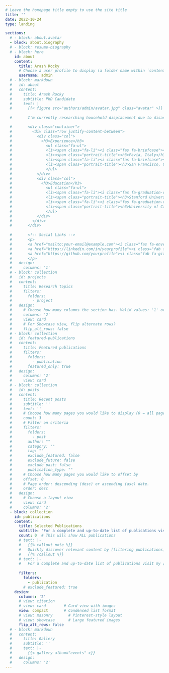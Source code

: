```yaml
---
# Leave the homepage title empty to use the site title
title: ''
date: 2022-10-24
type: landing

sections:
  # - block: about.avatar
  - block: about.biography
  # - block: resume-biography
  # - block: hero
    id: about
    content:
      title: Arash Rocky
      # Choose a user profile to display (a folder name within `content/authors/`)
      username: admin
  # - block: markdown
  #   id: about
  #   content:
  #     title: Arash Rocky
  #     subtitle: PhD Candidate
  #     text: |
  #       {{< figure src="authors/admin/avatar.jpg" class="avatar" >}}
        
  #       I'm currently researching household displacement due to disasters at University College London (UCL). My background is in structural engineering and I have over nine years of experience quantifying disaster risks. At the Global Earthquake Model (GEM) Foundation, I conducted earthquake risk assessment at the national and regional scales. At Arup, I was focused on the campus and building-specific scales, with an emphasis on modeling recovery after disasters.

  #       <div class="container">
  #         <div class="row justify-content-between">
  #           <div class="col">
  #             <h3>Experience</h3>
  #               <ul class="fa-ul">
  #               <li><span class="fa-li"><i class="fas fa-briefcase"></i></span>Global Earthquake Model, 2019-2023</li>
  #               <li><span class="portrait-title"><h3>Pavia, Italy</h3></span></li>
  #               <li><span class="fa-li"><i class="fas fa-briefcase"></i></span>Arup, Risk and Resilience, 2014-2019</li>
  #               <li><span class="portrait-title"><h3>San Francisco, CA, USA</h3></span></li>
  #               </ul>
  #           </div>
  #           <div class="col">
  #             <h3>Education</h3>
  #               <ul class="fa-ul">
  #               <li><span class="fa-li"><i class="fas fa-graduation-cap"></i></span>MSc Structural Engineering, 2015</li>
  #               <li><span class="portrait-title"><h3>Stanford University</h3></span></li>
  #               <li><span class="fa-li"><i class="fas fa-graduation-cap"></i></span>BSc Civil Engineering, 2013</li>
  #               <li><span class="portrait-title"><h3>University of California, Berkeley</h3></span></li>
  #               </ul>
  #           </div>
  #         </div>
  #       </div>
        
  #       <!-- Social Links -->
  #       <p>
  #       <a href="mailto:your-email@example.com"><i class="fas fa-envelope"></i></a>
  #       <a href="https://linkedin.com/in/yourprofile"><i class="fab fa-linkedin"></i></a>
  #       <a href="https://github.com/yourprofile"><i class="fab fa-github"></i></a>
  #       </p>
  #   design:
  #     columns: '1'
  # - block: collection
  #   id: projects
  #   content:
  #     title: Research topics
  #     filters:
  #       folders:
  #         - project
  #   design:
  #     # Choose how many columns the section has. Valid values: '1' or '2'.
  #     columns: '2'
  #     view: card
  #     # For Showcase view, flip alternate rows?
  #     flip_alt_rows: false
  # - block: collection
  #   id: featured-publications
  #   content:
  #     title: Featured publications
  #     filters:
  #       folders:
  #         - publication
  #       featured_only: true
  #   design:
  #     columns: '2'
  #     view: card
  # - block: collection
  #   id: posts
  #   content:
  #     title: Recent posts
  #     subtitle: ''
  #     text: ''
  #     # Choose how many pages you would like to display (0 = all pages)
  #     count: 3
  #     # Filter on criteria
  #     filters:
  #       folders:
  #         - post
  #       author: ""
  #       category: ""
  #       tag: ""
  #       exclude_featured: false
  #       exclude_future: false
  #       exclude_past: false
  #       publication_type: ""
  #     # Choose how many pages you would like to offset by
  #     offset: 0
  #     # Page order: descending (desc) or ascending (asc) date.
  #     order: desc
  #   design:
  #     # Choose a layout view
  #     view: card
  #     columns: '2'
  - block: collection
    id: publications
    content:
      title: Selected Publications
      subtitle: 'For a complete and up-to-date list of publications visit my [Google Scholar](https://scholar.google.com/citations?user=g6TZT0kAAAAJ&hl=en)'
      count: 0  # This will show ALL publications
      # text: |-
      #   {{% callout note %}}
      #   Quickly discover relevant content by [filtering publications](./publication/).
      #   {{% /callout %}}
      # text: |-
      #   For a complete and up-to-date list of publications visit my [Google Scholar](https://scholar.google.com/citations?user=g6TZT0kAAAAJ&hl=en)
      
      filters:
        folders:
          - publication
        # exclude_featured: true
    design:
      columns: '2'
      # view: citation
      # view: card        # Card view with images
      view: compact       # Condensed list format
      # view: masonry       # Pinterest-style layout
      # view: showcase      # Large featured images
      flip_alt_rows: false
  # - block: markdown
  #   content:
  #     title: Gallery
  #     subtitle: ''
  #     text: |-
  #       {{< gallery album="events" >}}
  #   design:
  #     columns: '2'
---
```

